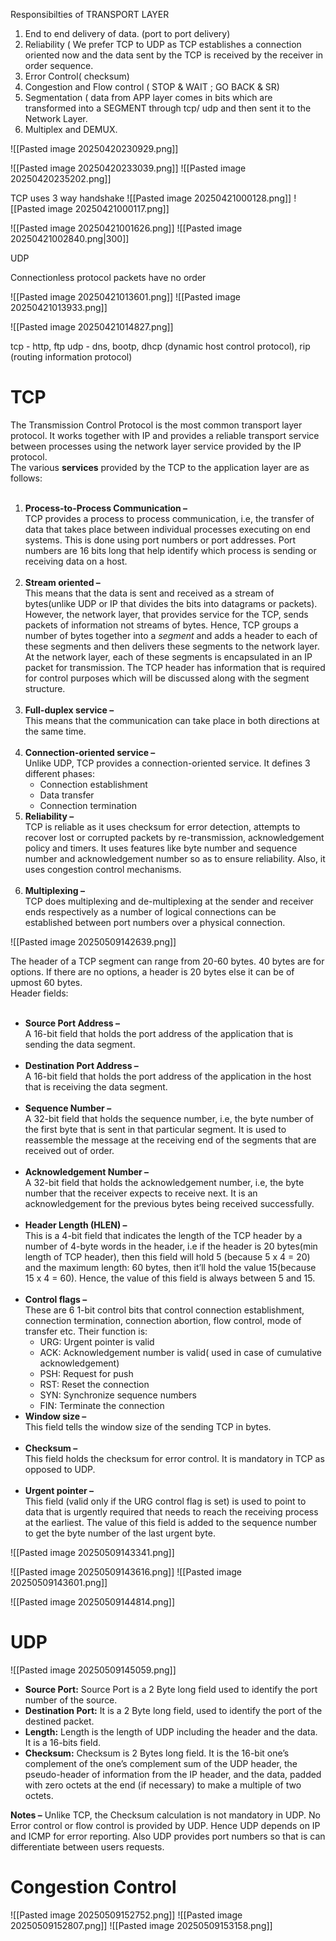 Responsibilties of TRANSPORT LAYER
1. End to end delivery of data. (port to port delivery) 
2. Reliability ( We prefer TCP to UDP as TCP establishes a connection oriented now and the data sent by the TCP is received by the receiver in order sequence. 
3. Error Control( checksum) 
4. Congestion and Flow control ( STOP & WAIT ; GO BACK & SR) 
5. Segmentation ( data from APP layer comes in bits which are transformed into a SEGMENT through tcp/ udp and then sent it to the Network Layer. 
6. Multiplex and DEMUX.

![[Pasted image 20250420230929.png]]

![[Pasted image 20250420233039.png]]
![[Pasted image 20250420235202.png]]

TCP uses 3 way handshake
![[Pasted image 20250421000128.png]]
![[Pasted image 20250421000117.png]]

![[Pasted image 20250421001626.png]]
![[Pasted image 20250421002840.png|300]]

UDP

Connectionless protocol
packets have no order

![[Pasted image 20250421013601.png]]
![[Pasted image 20250421013933.png]]

![[Pasted image 20250421014827.png]]

tcp - http, ftp
udp - dns, bootp, dhcp (dynamic host control protocol), rip (routing information protocol)

# TCP

The Transmission Control Protocol is the most common transport layer protocol. It works together with IP and provides a reliable transport service between processes using the network layer service provided by the IP protocol.   
The various **services** provided by the TCP to the application layer are as follows:   
 

1. **Process-to-Process Communication –**   
    TCP provides a process to process communication, i.e, the transfer of data that takes place between individual processes executing on end systems. This is done using port numbers or port addresses. Port numbers are 16 bits long that help identify which process is sending or receiving data on a host.   
     
2. **Stream oriented –**   
    This means that the data is sent and received as a stream of bytes(unlike UDP or IP that divides the bits into datagrams or packets). However, the network layer, that provides service for the TCP, sends packets of information not streams of bytes. Hence, TCP groups a number of bytes together into a _segment_ and adds a header to each of these segments and then delivers these segments to the network layer. At the network layer, each of these segments is encapsulated in an IP packet for transmission. The TCP header has information that is required for control purposes which will be discussed along with the segment structure.   
     
3. **Full-duplex service –**   
    This means that the communication can take place in both directions at the same time.   
     
4. **Connection-oriented service –**   
    Unlike UDP, TCP provides a connection-oriented service. It defines 3 different phases: 
    - Connection establishment
    - Data transfer
    - Connection termination
5. **Reliability –**   
    TCP is reliable as it uses checksum for error detection, attempts to recover lost or corrupted packets by re-transmission, acknowledgement policy and timers. It uses features like byte number and sequence number and acknowledgement number so as to ensure reliability. Also, it uses congestion control mechanisms.   
     
6. **Multiplexing –**   
    TCP does multiplexing and de-multiplexing at the sender and receiver ends respectively as a number of logical connections can be established between port numbers over a physical connection.

![[Pasted image 20250509142639.png]]

The header of a TCP segment can range from 20-60 bytes. 40 bytes are for options. If there are no options, a header is 20 bytes else it can be of upmost 60 bytes.   
Header fields:   
 

- **Source Port Address –**   
    A 16-bit field that holds the port address of the application that is sending the data segment.   
     
- **Destination Port Address –**   
    A 16-bit field that holds the port address of the application in the host that is receiving the data segment.   
     
- **Sequence Number –**   
    A 32-bit field that holds the sequence number, i.e, the byte number of the first byte that is sent in that particular segment. It is used to reassemble the message at the receiving end of the segments that are received out of order.   
     
- **Acknowledgement Number –**   
    A 32-bit field that holds the acknowledgement number, i.e, the byte number that the receiver expects to receive next. It is an acknowledgement for the previous bytes being received successfully.   
     
- **Header Length (HLEN) –**   
    This is a 4-bit field that indicates the length of the TCP header by a number of 4-byte words in the header, i.e if the header is 20 bytes(min length of TCP header), then this field will hold 5 (because 5 x 4 = 20) and the maximum length: 60 bytes, then it’ll hold the value 15(because 15 x 4 = 60). Hence, the value of this field is always between 5 and 15.   
     
- **Control flags –**   
    These are 6 1-bit control bits that control connection establishment, connection termination, connection abortion, flow control, mode of transfer etc. Their function is: 
    - URG: Urgent pointer is valid
    - ACK: Acknowledgement number is valid( used in case of cumulative acknowledgement)
    - PSH: Request for push
    - RST: Reset the connection
    - SYN: Synchronize sequence numbers
    - FIN: Terminate the connection
- **Window size –**   
    This field tells the window size of the sending TCP in bytes.   
     
- **Checksum –**   
    This field holds the checksum for error control. It is mandatory in TCP as opposed to UDP.   
     
- **Urgent pointer –**   
    This field (valid only if the URG control flag is set) is used to point to data that is urgently required that needs to reach the receiving process at the earliest. The value of this field is added to the sequence number to get the byte number of the last urgent byte.

![[Pasted image 20250509143341.png]]

![[Pasted image 20250509143616.png]]
![[Pasted image 20250509143601.png]]

![[Pasted image 20250509144814.png]]

# UDP

![[Pasted image 20250509145059.png]]

- ****Source Port:**** Source Port is a 2 Byte long field used to identify the port number of the source.
- ****Destination Port:**** It is a 2 Byte long field, used to identify the port of the destined packet.
- ****Length:**** Length is the length of UDP including the header and the data. It is a 16-bits field.
- ****Checksum:**** Checksum is 2 Bytes long field. It is the 16-bit one’s complement of the one’s complement sum of the UDP header, the pseudo-header of information from the IP header, and the data, padded with zero octets at the end (if necessary) to make a multiple of two octets.

****Notes –**** Unlike TCP, the Checksum calculation is not mandatory in UDP. No Error control or flow control is provided by UDP. Hence UDP depends on IP and ICMP for error reporting. Also UDP provides port numbers so that is can differentiate between users requests.

# Congestion Control

![[Pasted image 20250509152752.png]]
![[Pasted image 20250509152807.png]]
![[Pasted image 20250509153158.png]]

